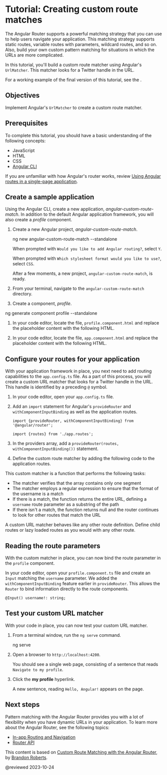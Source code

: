 # Tutorial: Creating custom route matches

The Angular Router supports a powerful matching strategy that you can use to help users navigate your application.
This matching strategy supports static routes, variable routes with parameters, wildcard routes, and so on.
Also, build your own custom pattern matching for situations in which the URLs are more complicated.

In this tutorial, you'll build a custom route matcher using Angular's `UrlMatcher`.
This matcher looks for a Twitter handle in the URL.

For a working example of the final version of this tutorial, see the <live-example></live-example>.

## Objectives

Implement Angular's `UrlMatcher` to create a custom route matcher.

## Prerequisites

To complete this tutorial, you should have a basic understanding of the following concepts:

*   JavaScript
*   HTML
*   CSS
*   [Angular CLI](cli)

If you are unfamiliar with how Angular's router works, review [Using Angular routes in a single-page application](guide/router-tutorial).

## Create a sample application

Using the Angular CLI, create a new application, *angular-custom-route-match*.
In addition to the default Angular application framework, you will also create a *profile* component.

1.  Create a new Angular project, *angular-custom-route-match*.

    <code-example format="shell" language="shell">

    ng new angular-custom-route-match --standalone

    </code-example>

    When prompted with `Would you like to add Angular routing?`, select `Y`.

    When prompted with `Which stylesheet format would you like to use?`, select `CSS`.

    After a few moments, a new project, `angular-custom-route-match`, is ready.

1.  From your terminal, navigate to the `angular-custom-route-match` directory.
1.  Create a component, *profile*.

   <code-example format="shell" language="shell">

   ng generate component profile --standalone

   </code-example>

1.  In your code editor, locate the file, `profile.component.html` and replace the placeholder content with the following HTML.

    <code-example header="src/app/profile/profile.component.html" path="routing-with-urlmatcher/src/app/profile/profile.component.html"></code-example>

1.  In your code editor, locate the file, `app.component.html` and replace the placeholder content with the following HTML.

    <code-example header="src/app/app.component.html" path="routing-with-urlmatcher/src/app/app.component.html"></code-example>

## Configure your routes for your application

With your application framework in place, you next need to add routing capabilities to the `app.config.ts` file.
As a part of this process, you will create a custom URL matcher that looks for a Twitter handle in the URL.
This handle is identified by a preceding `@` symbol.

1.  In your code editor, open your `app.config.ts` file.
1.  Add an `import` statement for Angular's `provideRouter` and `withComponentInputBinding` as well as the application routes.

    ```
    import {provideRouter, withComponentInputBinding} from '@angular/router';

    import {routes} from './app.routes';
    ```

1.  In the providers array, add a `provideRouter(routes, withComponentInputBinding())` statement.

1.  Define the custom route matcher by adding the following code to the application routes.

    <code-example header="src/app/app.routes.ts" path="routing-with-urlmatcher/src/app/app.routes.ts" region="matcher"></code-example>

This custom matcher is a function that performs the following tasks:

*   The matcher verifies that the array contains only one segment
*   The matcher employs a regular expression to ensure that the format of the username is a match
*   If there is a match, the function returns the entire URL, defining a `username` route parameter as a substring of the path
*   If there isn't a match, the function returns null and the router continues to look for other routes that match the URL

<div class="is-helpful">

A custom URL matcher behaves like any other route definition.
Define child routes or lazy loaded routes as you would with any other route.

</div>

## Reading the route parameters

With the custom matcher in place, you can now bind the route parameter in the `profile` component.

In your code editor, open your `profile.component.ts` file and create an `Input` matching the `username` parameter.
We added the `withComponentInputBinding` feature earlier
in `provideRouter`. This allows the `Router` to bind information directly to the route components.

```
@Input() username!: string;
```
## Test your custom URL matcher

With your code in place, you can now test your custom URL matcher.

1.  From a terminal window, run the `ng serve` command.

    <code-example format="shell" language="shell">

    ng serve

    </code-example>

1.  Open a browser to `http://localhost:4200`.

    You should see a single web page, consisting of a sentence that reads `Navigate to my profile`.

1.  Click the **my profile** hyperlink.

    A new sentence, reading `Hello, Angular!` appears on the page.

## Next steps

Pattern matching with the Angular Router provides you with a lot of flexibility when you have dynamic URLs in your application.
To learn more about the Angular Router, see the following topics:

*   [In-app Routing and Navigation](guide/router)
*   [Router API](api/router)

<div class="alert is-helpful">

This content is based on [Custom Route Matching with the Angular Router](https://medium.com/@brandontroberts/custom-route-matching-with-the-angular-router-fbdd48665483), by [Brandon Roberts](https://twitter.com/brandontroberts).

</div>

<!-- links -->

<!-- external links -->

<!-- end links -->

@reviewed 2023-10-24
